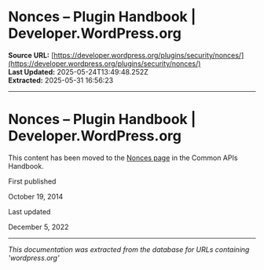 # Nonces – Plugin Handbook | Developer.WordPress.org

**Source URL:** [https://developer.wordpress.org/plugins/security/nonces/](https://developer.wordpress.org/plugins/security/nonces/)  
**Last Updated:** 2025-05-24T13:49:48.252Z  
**Extracted:** 2025-05-31 16:56:23

---

# Nonces – Plugin Handbook | Developer.WordPress.org

This content has been moved to the [Nonces page](https://developer.wordpress.org/apis/security/nonces/) in the Common APIs Handbook.

First published

October 19, 2014

Last updated

December 5, 2022

---

*This documentation was extracted from the database for URLs containing 'wordpress.org'*
